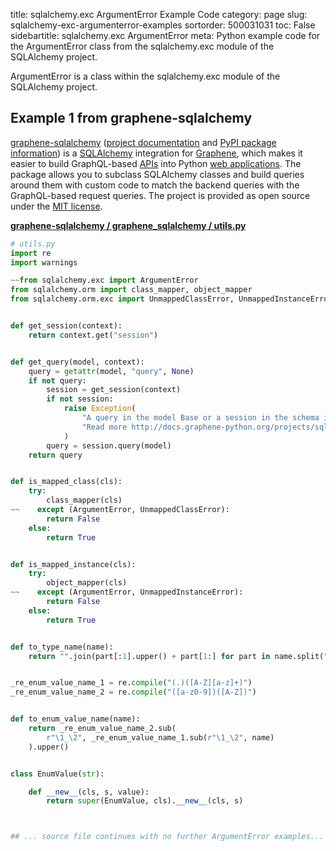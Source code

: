 title: sqlalchemy.exc ArgumentError Example Code
category: page
slug: sqlalchemy-exc-argumenterror-examples
sortorder: 500031031
toc: False
sidebartitle: sqlalchemy.exc ArgumentError
meta: Python example code for the ArgumentError class from the sqlalchemy.exc module of the SQLAlchemy project.


ArgumentError is a class within the sqlalchemy.exc module of the SQLAlchemy project.


## Example 1 from graphene-sqlalchemy
[graphene-sqlalchemy](https://github.com/graphql-python/graphene-sqlalchemy)
([project documentation](https://docs.graphene-python.org/projects/sqlalchemy/en/latest/)
and
[PyPI package information](https://pypi.org/project/graphene-sqlalchemy/))
is a [SQLAlchemy](/sqlalchemy.html) integration for
[Graphene](https://graphene-python.org/), which makes it easier to build
GraphQL-based [APIs](/application-programming-interfaces.html) into Python
[web applications](/web-development.html). The package allows you to
subclass SQLAlchemy classes and build queries around them with custom
code to match the backend queries with the GraphQL-based request queries.
The project is provided as open source under the
[MIT license](https://github.com/graphql-python/graphene-sqlalchemy/blob/master/LICENSE.md).

[**graphene-sqlalchemy / graphene_sqlalchemy / utils.py**](https://github.com/graphql-python/graphene-sqlalchemy/blob/master/graphene_sqlalchemy/./utils.py)

```python
# utils.py
import re
import warnings

~~from sqlalchemy.exc import ArgumentError
from sqlalchemy.orm import class_mapper, object_mapper
from sqlalchemy.orm.exc import UnmappedClassError, UnmappedInstanceError


def get_session(context):
    return context.get("session")


def get_query(model, context):
    query = getattr(model, "query", None)
    if not query:
        session = get_session(context)
        if not session:
            raise Exception(
                "A query in the model Base or a session in the schema is required for querying.\n"
                "Read more http://docs.graphene-python.org/projects/sqlalchemy/en/latest/tips/#querying"
            )
        query = session.query(model)
    return query


def is_mapped_class(cls):
    try:
        class_mapper(cls)
~~    except (ArgumentError, UnmappedClassError):
        return False
    else:
        return True


def is_mapped_instance(cls):
    try:
        object_mapper(cls)
~~    except (ArgumentError, UnmappedInstanceError):
        return False
    else:
        return True


def to_type_name(name):
    return "".join(part[:1].upper() + part[1:] for part in name.split("_"))


_re_enum_value_name_1 = re.compile("(.)([A-Z][a-z]+)")
_re_enum_value_name_2 = re.compile("([a-z0-9])([A-Z])")


def to_enum_value_name(name):
    return _re_enum_value_name_2.sub(
        r"\1_\2", _re_enum_value_name_1.sub(r"\1_\2", name)
    ).upper()


class EnumValue(str):

    def __new__(cls, s, value):
        return super(EnumValue, cls).__new__(cls, s)



## ... source file continues with no further ArgumentError examples...

```

